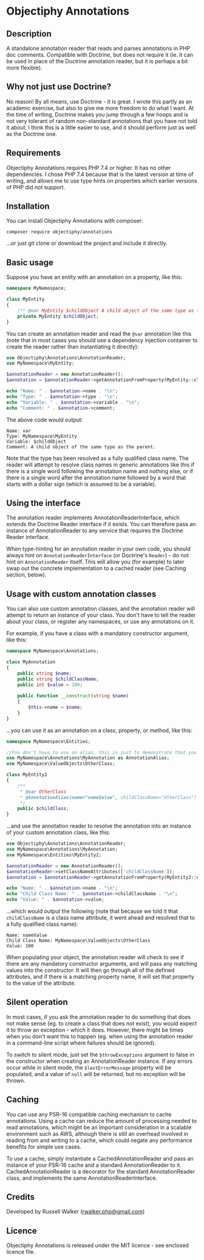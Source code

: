 # Objectiphy Annotations

## Description
A standalone annotation reader that reads and parses annotations in PHP doc comments. Compatible with Doctrine, but does not require it (ie. it can be used in place of the Doctrine annotation reader, but it is perhaps a bit more flexible).

## Why not just use Doctrine?

No reason! By all means, use Doctrine - it is great. I wrote this partly as an academic exercise, but also to give me more freedom to do what I want. At the time of writing, Doctrine makes you jump through a few hoops and is not very tolerant of random non-standard annotations that you have not told it about. I think this is a little easier to use, and it should perform just as well as the Doctrine one.

## Requirements

Objectiphy Annotations requires PHP 7.4 or higher. It has no other dependencies. I chose PHP 7.4 because that is the latest version at time of writing, and allows me to use type hints on properties which earlier versions of PHP did not support.

## Installation

You can install Objectiphy Annotations with composer:
```
composer require objectiphy/annotations
```
...or just git clone or download the project and include it directly.

## Basic usage

Suppose you have an entity with an annotation on a property, like this:

```php
namespace MyNamespace;

class MyEntity
{
    /** @var MyEntity $childObject A child object of the same type as the parent. */
    private MyEntity $childObject;
}
```

You can create an annotation reader and read the `@var` annotation like this (note that in most cases you should use a dependency injection container to create the reader rather than instantiating it directly):

```php
use Objectiphy\Annotations\AnnotationReader;
use MyNamespace\MyEntity;

$annotationReader = new AnnotationReader();
$annotation = $annotationReader->getAnnotationFromProperty(MyEntity::class, 'childObject', 'var');

echo "Name: " . $annotation->name . "\n";
echo "Type: " . $annotation->type . "\n";
echo "Variable: " . $annotation->variable . "\n";
echo "Comment: " . $annotation->comment;
```
The above code would output:

```
Name: var
Type: MyNamespace\MyEntity
Variable: $childObject
Comment: A child object of the same type as the parent.
```

Note that the type has been resolved as a fully qualified class name. The reader will attempt to resolve class names in generic annotations like this if there is a single word following the annotation name and nothing else, or if there is a single word after the annotation name followed by a word that starts with a dollar sign (which is assumed to be a variable).

## Using the interface

The annotation reader implements AnnotationReaderInterface, which extends the Doctrine Reader interface if it exists. You can therefore pass an instance of AnnotationReader to any service that requires the Doctrine Reader interface. 

When type-hinting for an annotation reader in your own code, you should always hint on `AnnotationReaderInterface` (or Doctrine's `Reader`) - do not hint on `AnnotationReader` itself. This will allow you (for example) to later swap out the concrete implementation to a cached reader (see Caching section, below).

## Usage with custom annotation classes
You can also use custom annotation classes, and the annotation reader will attempt to return an instance of your class.
You don't have to tell the reader about your class, or register any namespaces, or use any annotations on it. 

For example, if you have a class with a mandatory constructor argument, like this:

```php
namespace MyNamespace\Annotations;

class MyAnnotation
{
    public string $name;
    public string $childClassName;
    public int $value = 100;
    
    public function __construct(string $name)
    {
        $this->name = $name;
    }
}
```

...you can use it as an annotation on a class, property, or method, like this:

```php
namespace MyNamespace\Entities;

//You don't have to use an alias, this is just to demonstrate that you can:
use MyNamespace\Annotations\MyAnnotation as AnnotationAlias;
use MyNamespace\ValueObjects\OtherClass;

class MyEntity2
{
    /**
     * @var OtherClass
     * @AnnotationAlias(name="nameValue", childClassName="OtherClass")
     */
    public $childClass;
}
```

...and use the annotation reader to resolve the annotation into an instance of your custom annotation class, like this:

```php
use Objectiphy\Annotations\AnnotationReader;
use MyNamespace\Annotations\MyAnnotation;
use MyNamespace\Entities\MyEntity2;

$annotationReader = new AnnotationReader();
$annotationReader->setClassNameAttributes(['childClassName']);
$annotation = $annotationReader->getAnnotationFromProperty(MyEntity2::class, 'childClass', MyAnnotation::class);

echo "Name: " . $annotation->name . "\n";
echo "Child Class Name: " . $annotation->childClassName . "\n";
echo "Value: " . $annotation->value;
```

...which would output the following (note that because we told it that `childClassName` is a class name attribute, it went ahead and resolved that to a fully qualified class name):

```
Name: nameValue
Child Class Name: MyNamespace\ValueObjects\OtherClass
Value: 100
```

When populating your object, the annotation reader will check to see if there are any mandatory constructor arguments, and will pass any matching values into the constructor. It will then go through all of the defined attributes, and if there is a matching property name, it will set that property to the value of the attribute.

## Silent operation

In most cases, if you ask the annotation reader to do something that does not make sense (eg. to create a class that does not exist), you would expect it to throw an exception - which it does. However, there might be times when you don't want this to happen (eg. when using the annotation reader in a command-line script where failures should be ignored).

To switch to silent mode, just set the `$throwExceptions` argument to false in the constructor when creating an AnnotationReader instance. If any errors occur while in silent mode, the `$lastErrorMessage` property will be populated, and a value of `null` will be returned, but no exception will be thrown.

## Caching

You can use any PSR-16 compatible caching mechanism to cache annotations. Using a cache can reduce the amount of processing needed to read annotations, which might be an important consideration in a scalable environment such as AWS, although there is still an overhead involved in reading from and writing to a cache, which could negate any performance benefits for simple use cases.

To use a cache, simply instantiate a CachedAnnotationReader and pass an instance of your PSR-16 cache and a standard AnnotationReader to it. CachedAnnotationReader is a decorator for the standard AnnotationReader class, and implements the same AnnotationReaderInterface.

## Credits

Developed by Russell Walker ([rwalker.php@gmail.com](mailto:rwalker.php@gmail.com?subject=Objectiphy%20Annotations))

## Licence

Objectiphy Annotations is released under the MIT licence - see enclosed licence file.

